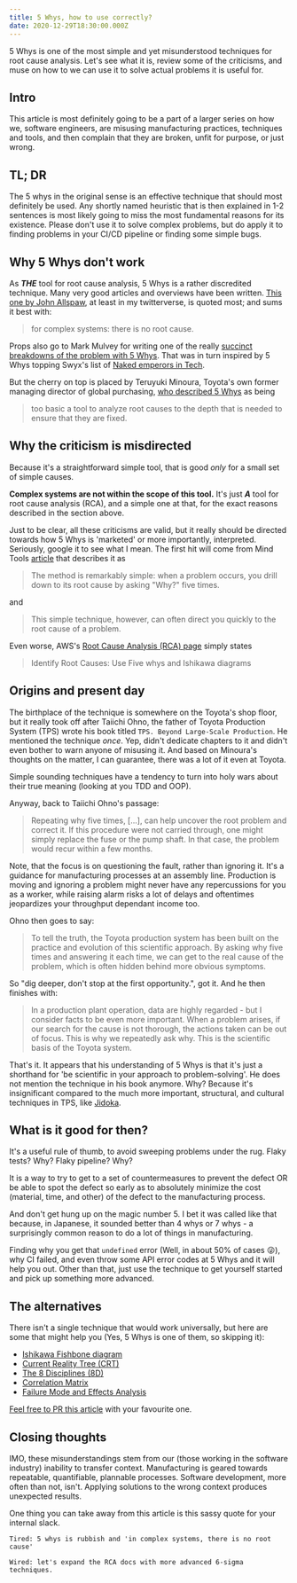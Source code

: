 ```yaml
---
title: 5 Whys, how to use correctly?
date: 2020-12-29T18:30:00.000Z
---
```


5 Whys is one of the most simple and yet misunderstood techniques for root cause analysis. Let's see what it is, review some of the criticisms, and muse on how to we can use it to solve actual problems it is useful for.

<!-- more -->

## Intro

This article is most definitely going to be a part of a larger series on how we, software engineers, are misusing manufacturing practices, techniques and tools, and then complain that they are broken, unfit for purpose, or just wrong.

## TL; DR
The 5 whys in the original sense is an effective technique that should most definitely be used. Any shortly named heuristic that is then explained in 1-2 sentences is most likely going to miss the most fundamental reasons for its existence. Please don't use it to solve complex problems, but do apply it to finding problems in your CI/CD pipeline or finding some simple bugs.

## Why 5 Whys don't work
As ***THE*** tool for root cause analysis, 5 Whys is a rather discredited technique. Many very good articles and overviews have been written. [This one by John Allspaw](https://www.kitchensoap.com/2012/02/10/each-necessary-but-only-jointly-sufficient/), at least in my twitterverse, is quoted most; and sums it best with:

> for complex systems: there is no root cause.

Props also go to Mark Mulvey for writing one of the really [succinct breakdowns of the problem with 5 Whys](https://weeklysurf.substack.com/p/trouble-with-root-causes). That was in turn inspired by 5 Whys topping Swyx's list of [Naked emperors in Tech](https://www.swyx.io/naked-emperors/).

But the cherry on top is placed by Teruyuki Minoura, Toyota's own former managing director of global purchasing, [who described 5 Whys](https://en.wikipedia.org/wiki/Five_whys#Criticism) as being
>too basic a tool to analyze root causes to the depth that is needed to ensure that they are fixed.

## Why the criticism is misdirected

Because it's a straightforward simple tool, that is good *only* for a small set of simple causes.

**Complex systems are not within the scope of this tool.** It's just ***A*** tool for root cause analysis (RCA), and a simple one at that, for the exact reasons described in the section above.

Just to be clear, all these criticisms are valid, but it really should be directed towards how 5 Whys is 'marketed' or more importantly, interpreted. Seriously, google it to see what I mean. The first hit will come from Mind Tools [article](https://www.mindtools.com/pages/article/newTMC_5W.htm) that describes it as
> The method is remarkably simple: when a problem occurs, you drill down to its root cause by asking "Why?" five times.

and

> This simple technique, however, can often direct you quickly to the root cause of a problem.

Even worse, AWS's [Root Cause Analysis (RCA) page](https://wa.aws.amazon.com/wat.concept.rca.en.html) simply states

> Identify Root Causes: Use Five whys and Ishikawa diagrams

## Origins and present day

The birthplace of the technique is somewhere on the Toyota's shop floor, but it really took off after Taiichi Ohno, the father of Toyota Production System (TPS) wrote his book titled `TPS. Beyond Large-Scale Production`. He mentioned the technique _once_. Yep, didn't dedicate chapters to it and didn't even bother to warn anyone of misusing it. And based on Minoura's thoughts on the matter, I can guarantee, there was a lot of it even at Toyota.

Simple sounding techniques have a tendency to turn into holy wars about their true meaning (looking at you TDD and OOP).

Anyway, back to Taiichi Ohno's passage:

> Repeating why five times, [...], can help uncover the root problem and correct it. If this procedure were not carried through, one might simply replace the fuse or the pump shaft. In that case, the problem would recur within a few months.

Note, that the focus is on questioning the fault, rather than ignoring it. It's a guidance for manufacturing processes at an assembly line. Production is moving and ignoring a problem might never have any repercussions for you as a worker, while raising alarm risks a lot of delays and oftentimes jeopardizes your throughput dependant income too.

Ohno then goes to say:

> To tell the truth, the Toyota production system has been built on the practice and evolution of this scientific approach. By asking why five times and answering it each time, we can get to the real cause of the problem, which is often hidden behind more obvious symptoms.

So "dig deeper, don't stop at the first opportunity.", got it. And he then finishes with:

> In a production plant operation, data are highly regarded - but I consider facts to be even more important. When a problem arises, if our search for the cause is not thorough, the actions taken can be out of focus. This is why we repeatedly ask why. This is the scientific basis of the Toyota system.

That's it. It appears that his understanding of 5 Whys is that it's just a shorthand for 'be scientific in your approach to problem-solving'. He does not mention the technique in his book anymore. Why? Because it's insignificant compared to the much more important, structural, and cultural techniques in TPS, like [Jidoka](https://blog.toyota.co.uk/jidoka-toyota-production-system).

## What is it good for then?

It's a useful rule of thumb, to avoid sweeping problems under the rug. Flaky tests? Why? Flaky pipeline? Why?

It is a way to try to get to a set of countermeasures to prevent the defect OR be able to spot the defect so early as to absolutely minimize the cost (material, time, and other) of the defect to the manufacturing process.

And don't get hung up on the magic number 5. I bet it was called like that because, in Japanese, it sounded better than 4 whys or 7 whys  - a surprisingly common reason to do a lot of things in manufacturing.

Finding why you get that `undefined` error (Well, in about 50% of cases 😜), why CI failed, and even throw some API error codes at 5 Whys and it will help you out. Other than that, just use the technique to get yourself started and pick up something more advanced.

## The alternatives

There isn't a single technique that would work universally, but here are some that might help you (Yes, 5 Whys is one of them, so skipping it):

- [Ishikawa Fishbone diagram](https://www.6sigma.us/etc/what-is-ishikawa-fishbone-diagram/)
- [Current Reality Tree (CRT)](https://www.isixsigma.com/dictionary/current-reality-tree/)
- [The 8 Disciplines (8D)](https://asq.org/quality-resources/eight-disciplines-8d)
- [Correlation Matrix](https://www.six-sigma-material.com/Correlation-Matrix.html)
- [Failure Mode and Effects Analysis](https://www.six-sigma-material.com/FMEA.html)

[Feel free to PR this article](https://github.com/alanmynah/alanmynahdotcom/blob/main/src/routes/blog/posts/5-whys.md) with your favourite one.

## Closing thoughts

IMO, these misunderstandings stem from our (those working in the software industry) inability to transfer context. Manufacturing is geared towards repeatable, quantifiable, plannable processes. Software development, more often than not, isn't. Applying solutions to the wrong context produces unexpected results.

One thing you can take away from this article is this sassy quote for your internal slack.

```
Tired: 5 whys is rubbish and 'in complex systems, there is no root cause'

Wired: let's expand the RCA docs with more advanced 6-sigma techniques.
```